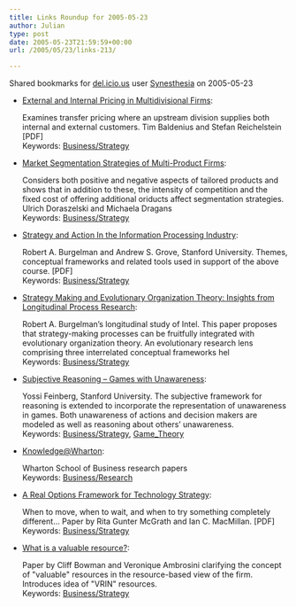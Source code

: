 ```yaml
---
title: Links Roundup for 2005-05-23
author: Julian
type: post
date: 2005-05-23T21:59:59+00:00
url: /2005/05/23/links-213/

---
```

Shared bookmarks for [del.icio.us][1] user  [Synesthesia][2] on 2005-05-23

  * [External and Internal Pricing in Multidivisional Firms][3]:
  
    Examines transfer pricing where an upstream division supplies both internal and external customers. Tim Baldenius and Stefan Reichelstein [PDF]   
    Keywords: [Business/Strategy][4]
  * [Market Segmentation Strategies of Multi-Product Firms][5]:
  
    Considers both positive and negative aspects of tailored products and shows that in addition to these, the intensity of competition and the fixed cost of offering additional oriducts affect segmentation strategies. Ulrich Doraszelski and Michaela Dragans   
    Keywords: [Business/Strategy][4]
  * [Strategy and Action In the Information Processing Industry][6]:
  
    Robert A. Burgelman and Andrew S. Grove, Stanford University. Themes, conceptual frameworks and related tools used in support of the above course. [PDF]   
    Keywords: [Business/Strategy][4]
  * [Strategy Making and Evolutionary Organization Theory: Insights from Longitudinal Process Research][7]:
  
    Robert A. Burgelman&#8217;s longitudinal study of Intel. This paper proposes that strategy-making processes can be fruitfully integrated with evolutionary organization theory. An evolutionary research lens comprising three interrelated conceptual frameworks hel   
    Keywords: [Business/Strategy][4]

<!--more-->

  * [Subjective Reasoning &#8211; Games with Unawareness][8]:
  
    Yossi Feinberg, Stanford University. The subjective framework for reasoning is extended to incorporate the representation of unawareness in games. Both unawareness of actions and decision makers are modeled as well as reasoning about others&#8217; unawareness.   
    Keywords: [Business/Strategy][4], [Game_Theory][9]
  * [Knowledge@Wharton][10]:
  
    Wharton School of Business research papers   
    Keywords: [Business/Research][11]
  * [A Real Options Framework for Technology Strategy][12]:
  
    When to move, when to wait, and when to try something completely different&#8230; Paper by Rita Gunter McGrath and Ian C. MacMillan. [PDF]   
    Keywords: [Business/Strategy][4]
  * [What is a valuable resource?][13]:
  
    Paper by Cliff Bowman and Veronique Ambrosini clarifying the concept of "valuable" resources in the resource-based view of the firm. Introduces idea of "VRIN" resources.   
    Keywords: [Business/Strategy][4]

 [1]: https://del.icio.us/
 [2]: https://del.icio.us/synesthesia
 [3]: https://gobi.stanford.edu/ResearchPapers/Library/RP1825R.pdf "https://gobi.stanford.edu/ResearchPapers/Library/RP1825R.pdf"
 [4]: https://del.icio.us/synesthesia/Business/Strategy
 [5]: https://gobi.stanford.edu/ResearchPapers/Library/RP1827.pdf "https://gobi.stanford.edu/ResearchPapers/Library/RP1827.pdf"
 [6]: https://gobi.stanford.edu/ResearchPapers/Library/RP1843.pdf "https://gobi.stanford.edu/ResearchPapers/Library/RP1843.pdf"
 [7]: https://gobi.stanford.edu/ResearchPapers/Library/RP1844.pdf "https://gobi.stanford.edu/ResearchPapers/Library/RP1844.pdf"
 [8]: https://gobi.stanford.edu/ResearchPapers/Library/RP1875.pdf "https://gobi.stanford.edu/ResearchPapers/Library/RP1875.pdf"
 [9]: https://del.icio.us/synesthesia/Game_Theory
 [10]: https://knowledge.wharton.upenn.edu/ "https://knowledge.wharton.upenn.edu/"
 [11]: https://del.icio.us/synesthesia/Business/Research
 [12]: https://knowledge.wharton.upenn.edu/papers/189.pdf "https://knowledge.wharton.upenn.edu/papers/189.pdf"
 [13]: https://www.cranfieldmanagementresearch.info/Veronique%20Ambrosini%20-%20SMS.pdf "https://www.cranfieldmanagementresearch.info/Veronique%20Ambrosini%20-%20SMS.pdf"